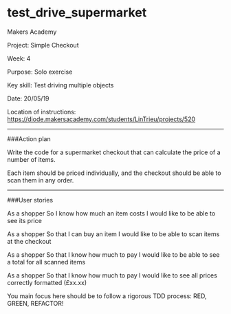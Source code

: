 # test_drive_supermarket

Makers Academy

Project: Simple Checkout

Week: 4

Purpose: Solo exercise

Key skill: Test driving multiple objects

Date: 20/05/19

Location of instructions: https://diode.makersacademy.com/students/LinTrieu/projects/520

------------------
###Action plan

Write the code for a supermarket checkout that can calculate the price of a number of items. 

Each item should be priced individually, and the checkout should be able to scan them in any order.

------------------
###User stories

As a shopper
So I know how much an item costs
I would like to be able to see its price

As a shopper
So that I can buy an item
I would like to be able to scan items at the checkout

As a shopper
So that I know how much to pay
I would like to be able to see a total for all scanned items

As a shopper
So that I know how much to pay
I would like to see all prices correctly formatted (£xx.xx)

You main focus here should be to follow a rigorous TDD process: RED, GREEN, REFACTOR!
